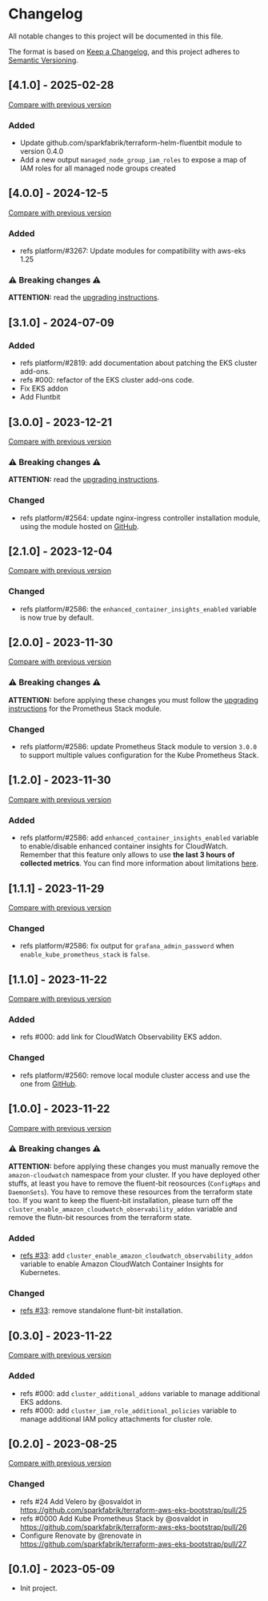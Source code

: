 # Changelog

All notable changes to this project will be documented in this file.

The format is based on [Keep a Changelog](https://keepachangelog.com/en/1.0.0/),
and this project adheres to [Semantic Versioning](https://semver.org/spec/v2.0.0.html).

## [4.1.0] - 2025-02-28

[Compare with previous version](https://github.com/sparkfabrik/terraform-aws-eks-bootstrap/compare/4.0.0...4.1.0)

### Added

- Update github.com/sparkfabrik/terraform-helm-fluentbit module to version 0.4.0
- Add a new output `managed_node_group_iam_roles` to expose a map of IAM roles for all managed node groups created

## [4.0.0] - 2024-12-5

[Compare with previous version](https://github.com/sparkfabrik/terraform-aws-eks-bootstrap/compare/3.0.0...4.0.0)

### Added

- refs platform/#3267: Update modules for compatibility with aws-eks 1.25

### ⚠️ Breaking changes ⚠️

**ATTENTION:** read the [upgrading instructions](https://github.com/sparkfabrik/terraform-aws-eks-bootstrap/blob/4.0.0/UPGRADING.md#from-3x-to-400).

## [3.1.0] - 2024-07-09

### Added

- refs platform/#2819: add documentation about patching the EKS cluster add-ons.
- refs #000: refactor of the EKS cluster add-ons code.
- Fix EKS addon
- Add Fluntbit

## [3.0.0] - 2023-12-21

[Compare with previous version](https://github.com/sparkfabrik/terraform-aws-eks-bootstrap/compare/2.1.0...3.0.0)

### ⚠️ Breaking changes ⚠️

**ATTENTION:** read the [upgrading instructions](https://github.com/sparkfabrik/terraform-aws-eks-bootstrap/blob/3.0.0/UPGRADING.md#upgrading-from-2xy-to-300).

### Changed

- refs platform/#2564: update nginx-ingress controller installation module, using the module hosted on [GitHub](https://github.com/sparkfabrik/terraform-helm-ingress-nginx/).

## [2.1.0] - 2023-12-04

[Compare with previous version](https://github.com/sparkfabrik/terraform-aws-eks-bootstrap/compare/2.0.0...2.1.0)

### Changed

- refs platform/#2586: the `enhanced_container_insights_enabled` variable is now true by default.

## [2.0.0] - 2023-11-30

[Compare with previous version](https://github.com/sparkfabrik/terraform-aws-eks-bootstrap/compare/1.2.0...2.0.0)

### ⚠️ Breaking changes ⚠️

**ATTENTION:** before applying these changes you must follow the [upgrading instructions](https://github.com/sparkfabrik/terraform-sparkfabrik-prometheus-stack#upgrading-from-2xy-to-300) for the Prometheus Stack module.

### Changed

- refs platform/#2586: update Prometheus Stack module to version `3.0.0` to support multiple values configuration for the Kube Prometheus Stack.

## [1.2.0] - 2023-11-30

[Compare with previous version](https://github.com/sparkfabrik/terraform-aws-eks-bootstrap/compare/1.1.1...1.2.0)

### Added

- refs platform/#2586: add `enhanced_container_insights_enabled` variable to enable/disable enhanced container insights for CloudWatch. Remember that this feature only allows to use **the last 3 hours of collected metrics**. You can find more information about limitations [here](https://docs.aws.amazon.com/AmazonCloudWatch/latest/monitoring/cloudwatch-metrics-insights-limits.html).

## [1.1.1] - 2023-11-29

[Compare with previous version](https://github.com/sparkfabrik/terraform-aws-eks-bootstrap/compare/1.1.0...1.1.1)

### Changed

- refs platform/#2586: fix output for `grafana_admin_password` when `enable_kube_prometheus_stack` is `false`.

## [1.1.0] - 2023-11-22

[Compare with previous version](https://github.com/sparkfabrik/terraform-aws-eks-bootstrap/compare/1.0.0...1.1.0)

### Added

- refs #000: add link for CloudWatch Observability EKS addon.

### Changed

- refs platform/#2560: remove local module cluster access and use the one from [GitHub](https://github.com/sparkfabrik/terraform-kubernetes-cluster-access).

## [1.0.0] - 2023-11-22

[Compare with previous version](https://github.com/sparkfabrik/terraform-aws-eks-bootstrap/compare/0.3.0...1.0.0)

### ⚠️ Breaking changes ⚠️

**ATTENTION:** before applying these changes you must manually remove the `amazon-cloudwatch` namespace from your cluster. If you have deployed other stuffs, at least you have to remove the fluent-bit reosources (`ConfigMaps` and `DaemonSets`). You have to remove these resources from the terraform state too. If you want to keep the fluent-bit installation, please turn off the `cluster_enable_amazon_cloudwatch_observability_addon` variable and remove the flutn-bit resources from the terraform state.

### Added

- [refs #33](https://github.com/sparkfabrik/terraform-aws-eks-bootstrap/issues/33): add `cluster_enable_amazon_cloudwatch_observability_addon` variable to enable Amazon CloudWatch Container Insights for Kubernetes.

### Changed

- [refs #33](https://github.com/sparkfabrik/terraform-aws-eks-bootstrap/issues/33): remove standalone flunt-bit installation.

## [0.3.0] - 2023-11-22

[Compare with previous version](https://github.com/sparkfabrik/terraform-aws-eks-bootstrap/compare/0.2.0...0.3.0)

### Added

- refs #000: add `cluster_additional_addons` variable to manage additional EKS addons.
- refs #000: add `cluster_iam_role_additional_policies` variable to manage additional IAM policy attachments for cluster role.

## [0.2.0] - 2023-08-25

[Compare with previous version](https://github.com/sparkfabrik/terraform-aws-eks-bootstrap/compare/0.1.0...0.2.0)

### Changed

- refs #24 Add Velero by @osvaldot in https://github.com/sparkfabrik/terraform-aws-eks-bootstrap/pull/25
- refs #0000 Add Kube Prometheus Stack by @osvaldot in https://github.com/sparkfabrik/terraform-aws-eks-bootstrap/pull/26
- Configure Renovate by @renovate in https://github.com/sparkfabrik/terraform-aws-eks-bootstrap/pull/27

## [0.1.0] - 2023-05-09

- Init project.
